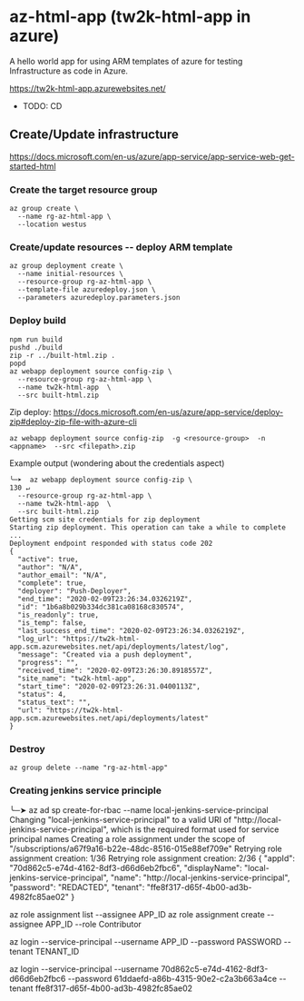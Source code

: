 # az-html-app (tw2k-html-app in azure)
A hello world app for using ARM templates of azure for testing Infrastructure as code in Azure.

https://tw2k-html-app.azurewebsites.net/

- TODO: CD

## Create/Update infrastructure
https://docs.microsoft.com/en-us/azure/app-service/app-service-web-get-started-html


### Create the target resource group
```
az group create \
  --name rg-az-html-app \
  --location westus
```

### Create/update resources -- deploy ARM template
```
az group deployment create \
  --name initial-resources \
  --resource-group rg-az-html-app \
  --template-file azuredeploy.json \
  --parameters azuredeploy.parameters.json
```


### Deploy build
```
npm run build
pushd ./build
zip -r ../built-html.zip .
popd
az webapp deployment source config-zip \
  --resource-group rg-az-html-app \
  --name tw2k-html-app  \
  --src built-html.zip
```

Zip deploy:
https://docs.microsoft.com/en-us/azure/app-service/deploy-zip#deploy-zip-file-with-azure-cli
```
az webapp deployment source config-zip  -g <resource-group>  -n <appname>  --src <filepath>.zip
```

Example output (wondering about the credentials aspect)
```
╰─➤  az webapp deployment source config-zip \                                                                                                                               130 ↵
  --resource-group rg-az-html-app \
  --name tw2k-html-app  \
  --src built-html.zip
Getting scm site credentials for zip deployment
Starting zip deployment. This operation can take a while to complete ...
Deployment endpoint responded with status code 202
{
  "active": true,
  "author": "N/A",
  "author_email": "N/A",
  "complete": true,
  "deployer": "Push-Deployer",
  "end_time": "2020-02-09T23:26:34.0326219Z",
  "id": "1b6a8b029b334dc381ca08168c830574",
  "is_readonly": true,
  "is_temp": false,
  "last_success_end_time": "2020-02-09T23:26:34.0326219Z",
  "log_url": "https://tw2k-html-app.scm.azurewebsites.net/api/deployments/latest/log",
  "message": "Created via a push deployment",
  "progress": "",
  "received_time": "2020-02-09T23:26:30.8918557Z",
  "site_name": "tw2k-html-app",
  "start_time": "2020-02-09T23:26:31.0400113Z",
  "status": 4,
  "status_text": "",
  "url": "https://tw2k-html-app.scm.azurewebsites.net/api/deployments/latest"
}
```

### Destroy
```
az group delete --name "rg-az-html-app"
```

### Creating jenkins service principle

╰─➤  az ad sp create-for-rbac --name local-jenkins-service-principal
Changing "local-jenkins-service-principal" to a valid URI of "http://local-jenkins-service-principal", which is the required format used for service principal names
Creating a role assignment under the scope of "/subscriptions/a67f9a16-b22e-48dc-8516-015e88ef709e"
  Retrying role assignment creation: 1/36
  Retrying role assignment creation: 2/36
{
  "appId": "70d862c5-e74d-4162-8df3-d66d6eb2fbc6",
  "displayName": "local-jenkins-service-principal",
  "name": "http://local-jenkins-service-principal",
  "password": "REDACTED",
  "tenant": "ffe8f317-d65f-4b00-ad3b-4982fc85ae02"
}

az role assignment list --assignee APP_ID
az role assignment create --assignee APP_ID --role Contributor

az login --service-principal --username APP_ID --password PASSWORD --tenant TENANT_ID

az login --service-principal --username 70d862c5-e74d-4162-8df3-d66d6eb2fbc6 --password 61ddaefd-a86b-4315-90e2-c2a3b663a4ce --tenant ffe8f317-d65f-4b00-ad3b-4982fc85ae02
